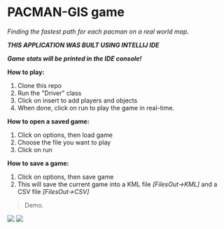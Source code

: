 # PACMAN-GIS game
*Finding the fastest path for each pacman on a real world map.*

 ***THIS APPLICATION WAS BUILT USING INTELLIJ IDE***
 
 ***Game stats will be printed in the IDE console!***

**How to play:**

1. Clone this repo
2. Run the "Driver" class
3. Click on insert to add players and objects
4. When done, click on run to play the game in real-time.

**How to open a saved game:**

1. Click on options, then load game
2. Choose the file you want to play
3. Click on run

**How to save a game:**

1. Click on options, then save game
2. This will save the current game into a KML file *[FilesOut->KML]* and a CSV file *[FilesOut->CSV]*

> Demo.

![](https://i.imgur.com/IlECFR1.png)
![](https://i.imgur.com/Rgar9tc.png)

